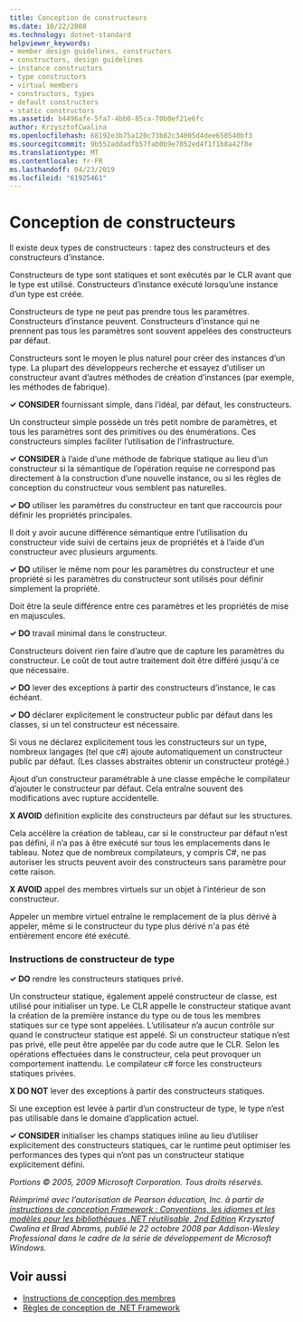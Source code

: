 ```yaml
---
title: Conception de constructeurs
ms.date: 10/22/2008
ms.technology: dotnet-standard
helpviewer_keywords:
- member design guidelines, constructors
- constructors, design guidelines
- instance constructors
- type constructors
- virtual members
- constructors, types
- default constructors
- static constructors
ms.assetid: b4496afe-5fa7-4bb0-85ca-70b0ef21e6fc
author: KrzysztofCwalina
ms.openlocfilehash: 68192e3b75a120c73b82c34005d4dee650540bf3
ms.sourcegitcommit: 9b552addadfb57fab0b9e7852ed4f1f1b8a42f8e
ms.translationtype: MT
ms.contentlocale: fr-FR
ms.lasthandoff: 04/23/2019
ms.locfileid: "61925461"
---
```

# <a name="constructor-design"></a>Conception de constructeurs
Il existe deux types de constructeurs : tapez des constructeurs et des constructeurs d’instance.  
  
 Constructeurs de type sont statiques et sont exécutés par le CLR avant que le type est utilisé. Constructeurs d’instance exécuté lorsqu’une instance d’un type est créée.  
  
 Constructeurs de type ne peut pas prendre tous les paramètres. Constructeurs d’instance peuvent. Constructeurs d’instance qui ne prennent pas tous les paramètres sont souvent appelées des constructeurs par défaut.  
  
 Constructeurs sont le moyen le plus naturel pour créer des instances d’un type. La plupart des développeurs recherche et essayez d’utiliser un constructeur avant d’autres méthodes de création d’instances (par exemple, les méthodes de fabrique).  
  
 **✓ CONSIDER** fournissant simple, dans l’idéal, par défaut, les constructeurs.  
  
 Un constructeur simple possède un très petit nombre de paramètres, et tous les paramètres sont des primitives ou des énumérations. Ces constructeurs simples faciliter l’utilisation de l’infrastructure.  
  
 **✓ CONSIDER** à l’aide d’une méthode de fabrique statique au lieu d’un constructeur si la sémantique de l’opération requise ne correspond pas directement à la construction d’une nouvelle instance, ou si les règles de conception du constructeur vous semblent pas naturelles.  
  
 **✓ DO** utiliser les paramètres du constructeur en tant que raccourcis pour définir les propriétés principales.  
  
 Il doit y avoir aucune différence sémantique entre l’utilisation du constructeur vide suivi de certains jeux de propriétés et à l’aide d’un constructeur avec plusieurs arguments.  
  
 **✓ DO** utiliser le même nom pour les paramètres du constructeur et une propriété si les paramètres du constructeur sont utilisés pour définir simplement la propriété.  
  
 Doit être la seule différence entre ces paramètres et les propriétés de mise en majuscules.  
  
 **✓ DO** travail minimal dans le constructeur.  
  
 Constructeurs doivent rien faire d’autre que de capture les paramètres du constructeur. Le coût de tout autre traitement doit être différé jusqu'à ce que nécessaire.  
  
 **✓ DO** lever des exceptions à partir des constructeurs d’instance, le cas échéant.  
  
 **✓ DO** déclarer explicitement le constructeur public par défaut dans les classes, si un tel constructeur est nécessaire.  
  
 Si vous ne déclarez explicitement tous les constructeurs sur un type, nombreux langages (tel que c#) ajoute automatiquement un constructeur public par défaut. (Les classes abstraites obtenir un constructeur protégé.)  
  
 Ajout d’un constructeur paramétrable à une classe empêche le compilateur d’ajouter le constructeur par défaut. Cela entraîne souvent des modifications avec rupture accidentelle.  
  
 **X AVOID** définition explicite des constructeurs par défaut sur les structures.  
  
 Cela accélère la création de tableau, car si le constructeur par défaut n’est pas défini, il n’a pas à être exécuté sur tous les emplacements dans le tableau. Notez que de nombreux compilateurs, y compris C#, ne pas autoriser les structs peuvent avoir des constructeurs sans paramètre pour cette raison.  
  
 **X AVOID** appel des membres virtuels sur un objet à l’intérieur de son constructeur.  
  
 Appeler un membre virtuel entraîne le remplacement de la plus dérivé à appeler, même si le constructeur du type plus dérivé n'a pas été entièrement encore été exécuté.  
  
### <a name="type-constructor-guidelines"></a>Instructions de constructeur de type  
 **✓ DO** rendre les constructeurs statiques privé.  
  
 Un constructeur statique, également appelé constructeur de classe, est utilisé pour initialiser un type. Le CLR appelle le constructeur statique avant la création de la première instance du type ou de tous les membres statiques sur ce type sont appelées. L’utilisateur n’a aucun contrôle sur quand le constructeur statique est appelé. Si un constructeur statique n’est pas privé, elle peut être appelée par du code autre que le CLR. Selon les opérations effectuées dans le constructeur, cela peut provoquer un comportement inattendu. Le compilateur c# force les constructeurs statiques privées.  
  
 **X DO NOT** lever des exceptions à partir des constructeurs statiques.  
  
 Si une exception est levée à partir d’un constructeur de type, le type n’est pas utilisable dans le domaine d’application actuel.  
  
 **✓ CONSIDER** initialiser les champs statiques inline au lieu d’utiliser explicitement des constructeurs statiques, car le runtime peut optimiser les performances des types qui n’ont pas un constructeur statique explicitement défini.  
  
 *Portions © 2005, 2009 Microsoft Corporation. Tous droits réservés.*  
  
 *Réimprimé avec l’autorisation de Pearson éducation, Inc. à partir de [instructions de conception Framework : Conventions, les idiomes et les modèles pour les bibliothèques .NET réutilisable, 2nd Edition](https://www.informit.com/store/framework-design-guidelines-conventions-idioms-and-9780321545619) Krzysztof Cwalina et Brad Abrams, publié le 22 octobre 2008 par Addison-Wesley Professional dans le cadre de la série de développement de Microsoft Windows.*  
  
## <a name="see-also"></a>Voir aussi

- [Instructions de conception des membres](../../../docs/standard/design-guidelines/member.md)
- [Règles de conception de .NET Framework](../../../docs/standard/design-guidelines/index.md)
